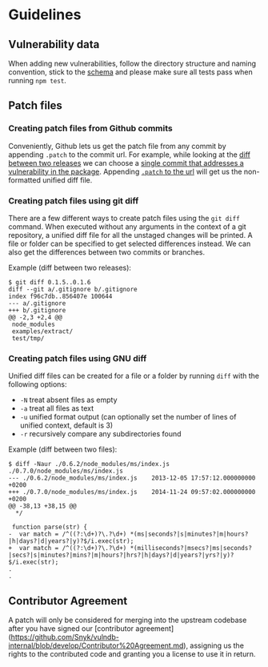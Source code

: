 # Guidelines

## Vulnerability data
When adding new vulnerabilities, follow the directory structure and naming convention, stick to the [schema](test/fixtures/schema/vulnerability-data-schema.json) and please make sure all tests pass when running `npm test`.

## Patch files
### Creating patch files from Github commits
Conveniently, Github lets us get the patch file from any commit by appending `.patch` to the commit url.
For example, while looking at the [diff between two releases](https://github.com/rauchg/ms.js/compare/0.7.0...0.7.1) we can choose a [single commit that addresses a vulnerability in the package](https://github.com/rauchg/ms.js/commit/48701f029417faf65e6f5e0b61a3cebe5436b07b). Appending [`.patch` to the url](https://github.com/rauchg/ms.js/commit/48701f029417faf65e6f5e0b61a3cebe5436b07b.patch) will get us the non-formatted unified diff file.

### Creating patch files using git diff
There are a few different ways to create patch files using the `git diff` command. When executed without any arguments in the context of a git repository, a unified diff file for all the unstaged changes will be printed. A file or folder can be specified to get selected differences instead.
We can also get the differences between two commits or branches.

Example (diff between two releases):
```
$ git diff 0.1.5..0.1.6
diff --git a/.gitignore b/.gitignore
index f96c7db..856407e 100644
--- a/.gitignore
+++ b/.gitignore
@@ -2,3 +2,4 @@
 node_modules
 examples/extract/
 test/tmp/
```

### Creating patch files using GNU diff
Unified diff files can be created for a file or a folder by running `diff` with the following options:
- `-N` treat absent files as empty
- `-a` treat all files as text
- `-u` unified format output (can optionally set the number of lines of unified context, default is 3)
- `-r` recursively compare any subdirectories found

Example (diff between two files):
```
$ diff -Naur ./0.6.2/node_modules/ms/index.js ./0.7.0/node_modules/ms/index.js
--- ./0.6.2/node_modules/ms/index.js	2013-12-05 17:57:12.000000000 +0200
+++ ./0.7.0/node_modules/ms/index.js	2014-11-24 09:57:02.000000000 +0200
@@ -38,13 +38,15 @@
  */

 function parse(str) {
-  var match = /^((?:\d+)?\.?\d+) *(ms|seconds?|s|minutes?|m|hours?|h|days?|d|years?|y)?$/i.exec(str);
+  var match = /^((?:\d+)?\.?\d+) *(milliseconds?|msecs?|ms|seconds?|secs?|s|minutes?|mins?|m|hours?|hrs?|h|days?|d|years?|yrs?|y)?$/i.exec(str);
.
.
```

## Contributor Agreement
A patch will only be considered for merging into the upstream codebase after you have signed our [contributor agreement] (https://github.com/Snyk/vulndb-internal/blob/develop/Contributor%20Agreement.md), assigning us the rights to the contributed code and granting you a license to use it in return. 
